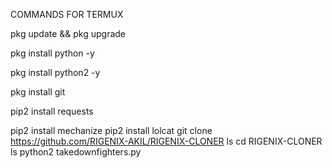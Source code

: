 COMMANDS FOR TERMUX

 pkg update && pkg upgrade

pkg install python -y

pkg install python2 -y

pkg install git

pip2 install requests

pip2 install mechanize
pip2 install lolcat
git clone https://github.com/RIGENIX-AKIL/RIGENIX-CLONER
ls
cd RIGENIX-CLONER
ls
python2 takedownfighters.py
